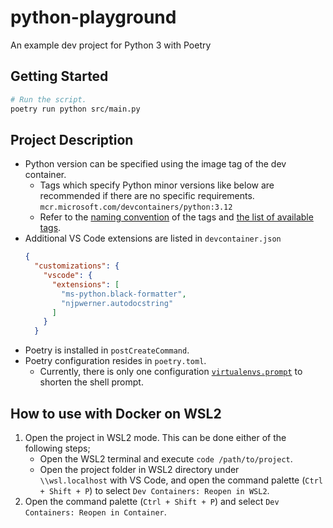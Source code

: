 # python-playground

An example dev project for Python 3 with Poetry

## Getting Started

```bash
# Run the script.
poetry run python src/main.py
```

## Project Description

* Python version can be specified using the image tag of the dev container.
  * Tags which specify Python minor versions like below are recommended if there are no specific requirements.
  `mcr.microsoft.com/devcontainers/python:3.12`
  * Refer to the [naming convention](https://github.com/devcontainers/images/tree/main/src/python#configuration) of the tags and [the list of available tags](https://mcr.microsoft.com/v2/devcontainers/python/tags/list).
* Additional VS Code extensions are listed in `devcontainer.json`
  ```json
  {
    "customizations": {
      "vscode": {
        "extensions": [
          "ms-python.black-formatter",
          "njpwerner.autodocstring"
        ]
      }
	}
  ```
* Poetry is installed in `postCreateCommand`.
* Poetry configuration resides in `poetry.toml`.
  * Currently, there is only one configuration [`virtualenvs.prompt`](https://python-poetry.org/docs/configuration/#virtualenvsprompt) to shorten the shell prompt.

## How to use with Docker on WSL2

1. Open the project in WSL2 mode. This can be done either of the following steps;
   * Open the WSL2 terminal and execute `code /path/to/project`.
   * Open the project folder in WSL2 directory under `\\wsl.localhost` with VS Code, and open the command palette (`Ctrl + Shift + P`) to select `Dev Containers: Reopen in WSL2`.
2. Open the command palette (`Ctrl + Shift + P`) and select `Dev Containers: Reopen in Container`. 
